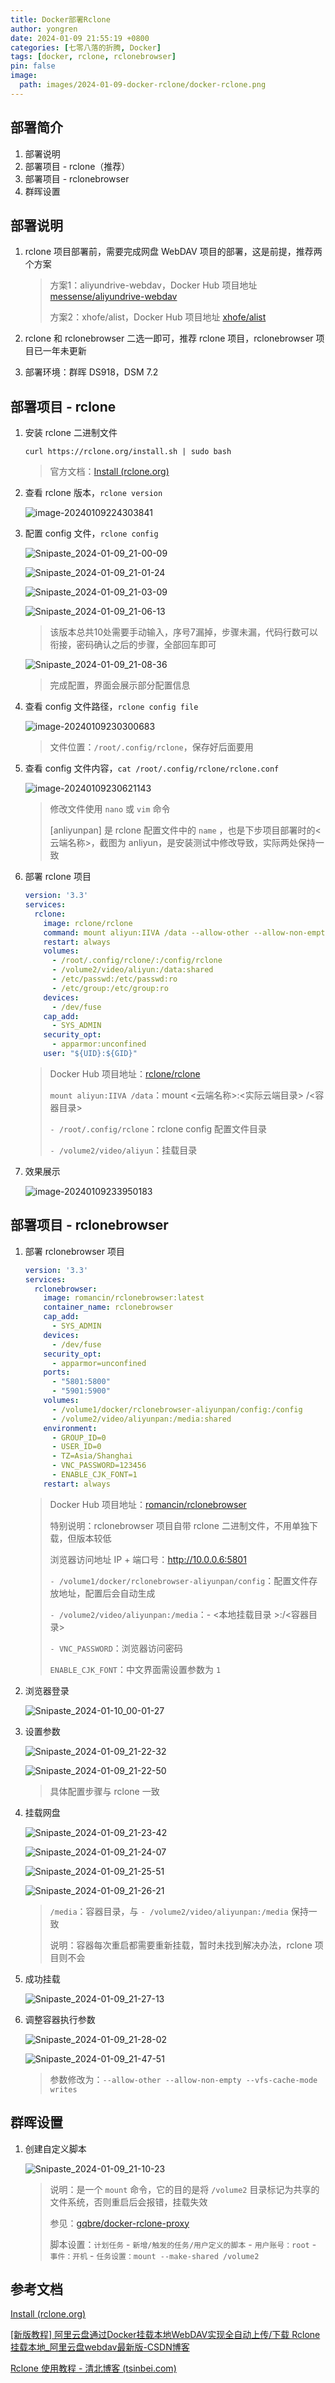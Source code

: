 ```yaml
---
title: Docker部署Rclone
author: yongren
date: 2024-01-09 21:55:19 +0800
categories: [七零八落的折腾, Docker]
tags: [docker, rclone, rclonebrowser]
pin: false
image:
  path: images/2024-01-09-docker-rclone/docker-rclone.png
---
```


## 部署简介

1. 部署说明
2. 部署项目 - rclone（推荐）
3. 部署项目 - rclonebrowser
4. 群晖设置

## 部署说明

1. rclone 项目部署前，需要完成网盘 WebDAV 项目的部署，这是前提，推荐两个方案

   > 方案1：aliyundrive-webdav，Docker Hub 项目地址 [messense/aliyundrive-webdav](https://hub.docker.com/r/messense/aliyundrive-webdav)
   >
   > 方案2：xhofe/alist，Docker Hub 项目地址 [xhofe/alist](https://hub.docker.com/r/xhofe/alist)

2. rclone 和 rclonebrowser 二选一即可，推荐 rclone 项目，rclonebrowser 项目已一年未更新

3. 部署环境：群晖 DS918，DSM 7.2

## 部署项目 - rclone

1. 安装 rclone 二进制文件

    ```
    curl https://rclone.org/install.sh | sudo bash
    ```

    > 官方文档：[Install (rclone.org)](https://rclone.org/install/)   

2. 查看 rclone 版本，`rclone version`

    ![image-20240109224303841](images/2024-01-09-docker-rclone/image-20240109224303841.png)

3. 配置 config 文件，`rclone config`

    ![Snipaste_2024-01-09_21-00-09](images/2024-01-09-docker-rclone/Snipaste_2024-01-09_21-00-09.png)

    ![Snipaste_2024-01-09_21-01-24](images/2024-01-09-docker-rclone/Snipaste_2024-01-09_21-01-24.png)

    ![Snipaste_2024-01-09_21-03-09](images/2024-01-09-docker-rclone/Snipaste_2024-01-09_21-03-09.png)

    ![Snipaste_2024-01-09_21-06-13](images/2024-01-09-docker-rclone/Snipaste_2024-01-09_21-06-13.png)

    > 该版本总共10处需要手动输入，序号7漏掉，步骤未漏，代码行数可以衔接，密码确认之后的步骤，全部回车即可

    ![Snipaste_2024-01-09_21-08-36](images/2024-01-09-docker-rclone/Snipaste_2024-01-09_21-08-36.png)

    > 完成配置，界面会展示部分配置信息

4. 查看 config 文件路径，`rclone config file`

    ![image-20240109230300683](images/2024-01-09-docker-rclone/image-20240109230300683.png)

    > 文件位置：`/root/.config/rclone`，保存好后面要用

5. 查看 config 文件内容，`cat /root/.config/rclone/rclone.conf`

    ![image-20240109230621143](images/2024-01-09-docker-rclone/image-20240109230621143.png)

    > 修改文件使用 `nano` 或 `vim` 命令
    >
    > [anliyunpan] 是 rclone 配置文件中的 `name` ，也是下步项目部署时的<云端名称>，截图为 anliyun，是安装测试中修改导致，实际两处保持一致

6. 部署 rclone 项目

    ```yaml
    version: '3.3'
    services:
      rclone:
        image: rclone/rclone
        command: mount aliyun:IIVA /data --allow-other --allow-non-empty --vfs-cache-mode writes
        restart: always
        volumes:
          - /root/.config/rclone/:/config/rclone
          - /volume2/video/aliyun:/data:shared
          - /etc/passwd:/etc/passwd:ro
          - /etc/group:/etc/group:ro
        devices:
          - /dev/fuse
        cap_add:
          - SYS_ADMIN
        security_opt:
          - apparmor:unconfined
        user: "${UID}:${GID}"
    ```

    > Docker Hub 项目地址：[rclone/rclone](https://hub.docker.com/r/rclone/rclone)
    >
    > `mount aliyun:IIVA /data`：mount <云端名称>:<实际云端目录> /<容器目录>
    >
    > `- /root/.config/rclone`：rclone config 配置文件目录
    >
    > `- /volume2/video/aliyun`：挂载目录

7. 效果展示

    ![image-20240109233950183](images/2024-01-09-docker-rclone/image-20240109233950183.png)

## 部署项目 - rclonebrowser

1. 部署 rclonebrowser 项目

    ```yaml
    version: '3.3'
    services:
      rclonebrowser:
        image: romancin/rclonebrowser:latest
        container_name: rclonebrowser
        cap_add:
          - SYS_ADMIN
        devices:
          - /dev/fuse
        security_opt:
          - apparmor=unconfined
        ports:
          - "5801:5800"
          - "5901:5900"
        volumes:
          - /volume1/docker/rclonebrowser-aliyunpan/config:/config
          - /volume2/video/aliyunpan:/media:shared
        environment:
          - GROUP_ID=0
          - USER_ID=0
          - TZ=Asia/Shanghai
          - VNC_PASSWORD=123456
          - ENABLE_CJK_FONT=1
        restart: always
    ```

    > Docker Hub 项目地址：[romancin/rclonebrowser](https://hub.docker.com/r/romancin/rclonebrowser)
    >
    > 特别说明：rclonebrowser 项目自带 rclone 二进制文件，不用单独下载，但版本较低
    >
    > 浏览器访问地址 IP + 端口号：http://10.0.0.6:5801 
    >
    > `- /volume1/docker/rclonebrowser-aliyunpan/config`：配置文件存放地址，配置后会自动生成
    >
    > `- /volume2/video/aliyunpan:/media`：- <本地挂载目录 >:/<容器目录>
    >
    > `- VNC_PASSWORD`：浏览器访问密码
    >
    > `ENABLE_CJK_FONT`：中文界面需设置参数为 `1` 

2. 浏览器登录

    ![Snipaste_2024-01-10_00-01-27](images/2024-01-09-docker-rclone/Snipaste_2024-01-10_00-01-27.png)

3. 设置参数

    ![Snipaste_2024-01-09_21-22-32](images/2024-01-09-docker-rclone/Snipaste_2024-01-09_21-22-32.png)
    
    ![Snipaste_2024-01-09_21-22-50](images/2024-01-09-docker-rclone/Snipaste_2024-01-09_21-22-50.png)
    
    > 具体配置步骤与 rclone 一致

4. 挂载网盘

    ![Snipaste_2024-01-09_21-23-42](images/2024-01-09-docker-rclone/Snipaste_2024-01-09_21-23-42.png)

    ![Snipaste_2024-01-09_21-24-07](images/2024-01-09-docker-rclone/Snipaste_2024-01-09_21-24-07.png)

    ![Snipaste_2024-01-09_21-25-51](images/2024-01-09-docker-rclone/Snipaste_2024-01-09_21-25-51.png)

    ![Snipaste_2024-01-09_21-26-21](images/2024-01-09-docker-rclone/Snipaste_2024-01-09_21-26-21.png)

    > `/media`：容器目录，与 `- /volume2/video/aliyunpan:/media` 保持一致
    >
    > 说明：容器每次重启都需要重新挂载，暂时未找到解决办法，rclone 项目则不会

5. 成功挂载

    ![Snipaste_2024-01-09_21-27-13](images/2024-01-09-docker-rclone/Snipaste_2024-01-09_21-27-13.png)

6. 调整容器执行参数

    ![Snipaste_2024-01-09_21-28-02](images/2024-01-09-docker-rclone/Snipaste_2024-01-09_21-28-02.png)
    
    ![Snipaste_2024-01-09_21-47-51](images/2024-01-09-docker-rclone/Snipaste_2024-01-09_21-47-51.png)
    
    > 参数修改为：`--allow-other --allow-non-empty --vfs-cache-mode writes`

## 群晖设置

1. 创建自定义脚本

    ![Snipaste_2024-01-09_21-10-23](images/2024-01-09-docker-rclone/Snipaste_2024-01-09_21-10-23.png)
    
    > 说明：是一个 `mount` 命令，它的目的是将 `/volume2` 目录标记为共享的文件系统，否则重启后会报错，挂载失效
    >
    > 参见：[gqbre/docker-rclone-proxy](https://hub.docker.com/r/gqbre/docker-rclone-proxy)
    >
    > 脚本设置：`计划任务` - `新增/触发的任务/用户定义的脚本` - `用户账号：root` - `事件：开机` - `任务设置：mount --make-shared /volume2`

## 参考文档

[Install (rclone.org)](https://rclone.org/install/)

[[新版教程] 阿里云盘通过Docker挂载本地WebDAV实现全自动上传/下载 Rclone挂载本地_阿里云盘webdav最新版-CSDN博客](https://blog.csdn.net/u013659623/article/details/131113516)

[Rclone 使用教程 - 清北博客 (tsinbei.com)](https://blog.tsinbei.com/archives/1445/)
